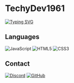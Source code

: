 # TechyDev1961


[![Typing SVG](https://readme-typing-svg.herokuapp.com?font=Source+Code+Pro&size=30&color=5960FA&lines=Hi+There!+I'm+TechyDev1961%2C+A+Beginner+Web+Developer)](https://git.io/typing-svg)

## Languages
![JavaScript](https://img.shields.io/badge/javascript-%23323330.svg?style=for-the-badge&logo=javascript&logoColor=%23F7DF1E)
![HTML5](https://img.shields.io/badge/html5-%23E34F26.svg?style=for-the-badge&logo=html5&logoColor=white)
![CSS3](https://img.shields.io/badge/css3-%231572B6.svg?style=for-the-badge&logo=css3&logoColor=white)

## Contact
[![Discord](https://img.shields.io/badge/Discord-7289DA?style=for-the-badge&logo=discord&logoColor=white)](https://discord.com/users/909409118228475934)
[![GitHub](https://img.shields.io/badge/GitHub-100000?style=for-the-badge&logo=github&logoColor=white)](https://github.com/techydev1961)
